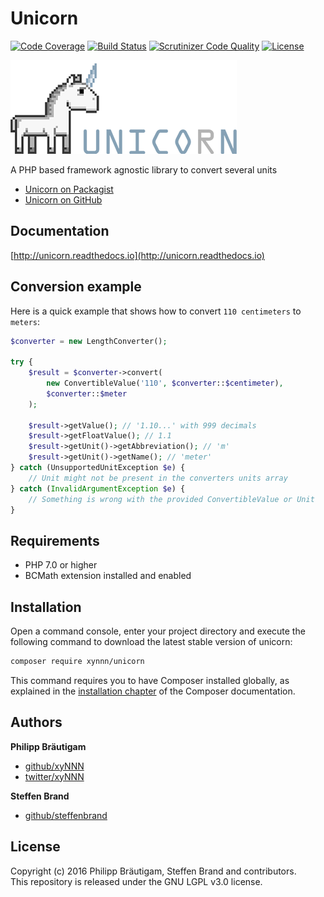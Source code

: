 # Unicorn

[![Code Coverage](https://scrutinizer-ci.com/g/xyNNN/unicorn/badges/coverage.png?b=master)](https://scrutinizer-ci.com/g/xyNNN/unicorn/?branch=master)
[![Build Status](https://travis-ci.org/xyNNN/unicorn.svg?branch=master)](https://travis-ci.org/xyNNN/unicorn)
[![Scrutinizer Code Quality](https://scrutinizer-ci.com/g/xyNNN/unicorn/badges/quality-score.png?b=master)](https://scrutinizer-ci.com/g/xyNNN/unicorn/?branch=master)
[![License](https://poser.pugx.org/xynnn/unicorn/license)](https://github.com/xyNNN/unicorn/blob/master/LICENSE.md)

![Unicorn Logo](https://github.com/xynnn/unicorn/blob/master/unicorn.png?raw=true)

A PHP based framework agnostic library to convert several units

* [Unicorn on Packagist](https://packagist.org/packages/xynnn/unicorn)
* [Unicorn on GitHub](https://github.com/xynnn/unicorn)

## Documentation

[http://unicorn.readthedocs.io](http://unicorn.readthedocs.io)

## Conversion example

Here is a quick example that shows how to convert `110 centimeters` to `meters`:

```php
$converter = new LengthConverter();

try {
    $result = $converter->convert(
        new ConvertibleValue('110', $converter::$centimeter),
        $converter::$meter
    );
    
    $result->getValue(); // '1.10...' with 999 decimals
    $result->getFloatValue(); // 1.1
    $result->getUnit()->getAbbreviation(); // 'm'
    $result->getUnit()->getName(); // 'meter'
} catch (UnsupportedUnitException $e) {
    // Unit might not be present in the converters units array
} catch (InvalidArgumentException $e) {
    // Something is wrong with the provided ConvertibleValue or Unit
}
```

## Requirements

- PHP 7.0 or higher
- BCMath extension installed and enabled

## Installation

Open a command console, enter your project directory and execute the
following command to download the latest stable version of unicorn:

```bash
composer require xynnn/unicorn
```

This command requires you to have Composer installed globally, as explained
in the [installation chapter](https://getcomposer.org/doc/00-intro.md)
of the Composer documentation.

## Authors

**Philipp Bräutigam**

+ [github/xyNNN](https://github.com/xyNNN)
+ [twitter/xyNNN](http://twitter.com/xyNNN)

**Steffen Brand**

+ [github/steffenbrand](https://github.com/steffenbrand)

## License

Copyright (c) 2016 Philipp Bräutigam, Steffen Brand and contributors.  
This repository is released under the GNU LGPL v3.0 license.
